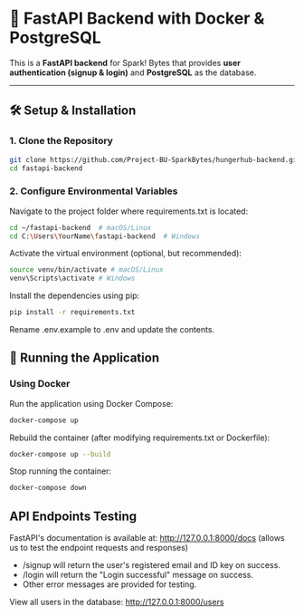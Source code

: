 ﻿# 🚀 FastAPI Backend with Docker & PostgreSQL

 This is a **FastAPI backend** for Spark! Bytes that provides **user authentication (signup & login)** and **PostgreSQL** as the database.

---

## 🛠️ **Setup & Installation**
### **1️. Clone the Repository**
```bash
git clone https://github.com/Project-BU-SparkBytes/hungerhub-backend.git
cd fastapi-backend
```

### **2. Configure Environmental Variables**

Navigate to the project folder where requirements.txt is located:
```bash
cd ~/fastapi-backend  # macOS/Linux
cd C:\Users\YourName\fastapi-backend  # Windows
```

Activate the virtual environment (optional, but recommended):
```bash
source venv/bin/activate # macOS/Linux
venv\Scripts\activate # Windows
```

Install the dependencies using pip:
```bash
pip install -r requirements.txt
```

Rename .env.example to .env and update the contents.


## 📌 **Running the Application**

### **Using Docker**

Run the application using Docker Compose:
```bash
docker-compose up 
```

Rebuild the container (after modifying requirements.txt or Dockerfile):
```bash
docker-compose up --build
```
Stop running the container:
```bash
docker-compose down
```

## **API Endpoints Testing**

FastAPI's documentation is available at: http://127.0.0.1:8000/docs (allows us to test the endpoint requests and responses)
- /signup will return the user's registered email and ID key on success.
- /login will return the "Login successful" message on success.
- Other error messages are provided for testing.

View all users in the database: http://127.0.0.1:8000/users






 

